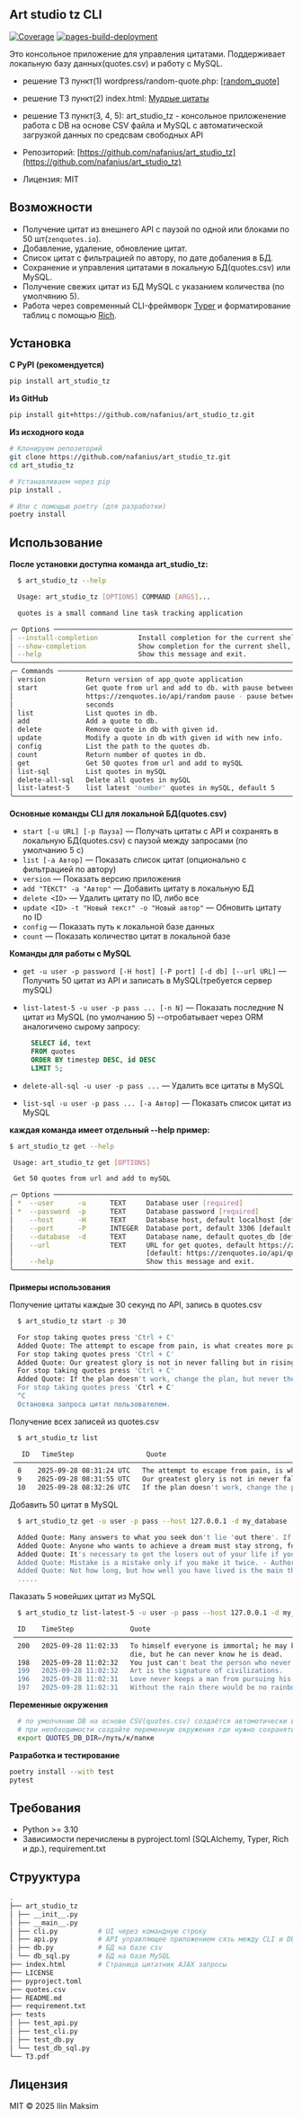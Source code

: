 ## Art studio tz CLI

[![Coverage](.github/badges/coverage.svg)](https://nafanius.github.io/art_studio_tz/docs/coverage_html_report/)
[![pages-build-deployment](https://github.com/nafanius/art_studio_tz/actions/workflows/pages/pages-build-deployment/badge.svg)](https://github.com/nafanius/art_studio_tz/actions/workflows/pages/pages-build-deployment)

Это консольное приложение для управления цитатами.
Поддерживает локальную базу данных(quotes.csv) и работу с MySQL.

- решение ТЗ пункт(1) wordpress/random-quote.php: [[random_quote]](https://docs.google.com/document/d/e/2PACX-1vTVmd90XclSrG_l4o74Rf0JRaT1MMC-d-PRaWj0TgtXk9Rf5XEbkuses3ibg2i0XEgXnhr2H0y-sv_t/pub)
- решение ТЗ пункт(2) index.html: [Мудрые цитаты](https://nafanius.github.io/art_studio_tz/)
- решение ТЗ пункт(3, 4, 5): art_studio_tz - консольное приложенение работа с DB на основе CSV файла и MySQL c автоматической загрузкой данных по средсвам свободных API

- Репозиторий: [https://github.com/nafanius/art_studio_tz](https://github.com/nafanius/art_studio_tz)
- Лицензия: MIT

## Возможности

- Получение цитат из внешнего API с паузой по одной или блоками по 50 шт(`zenquotes.io`).
- Добавление, удаление, обновление цитат.
- Список цитат с фильтрацией по автору, по дате добаления в БД.
- Сохранение и управления цитатами в локальную БД(quotes.csv) или MySQL.
- Получение свежих цитат из БД MySQL c указанием количества (по умолчянию 5).
- Работа через современный CLI-фреймворк [Typer](https://typer.tiangolo.com) и форматирование таблиц с помощью [Rich](https://github.com/Textualize/rich).

## Установка

**С PyPI (рекомендуется)**

```bash
pip install art_studio_tz
```

**Из GitHub**

```bash
pip install git+https://github.com/nafanius/art_studio_tz.git
```

**Из исходного кода**

```bash
# Клонируем репозиторий
git clone https://github.com/nafanius/art_studio_tz.git
cd art_studio_tz

# Устанавливаем через pip
pip install .

# Или с помощью poetry (для разработки)
poetry install
```

## Использование

**После установки доступна команда art_studio_tz:**

```bash
  $ art_studio_tz --help

  Usage: art_studio_tz [OPTIONS] COMMAND [ARGS]...

  quotes is a small command line task tracking application

╭─ Options ─────────────────────────────────────────────────────────────────────────────────────────────────────────╮
│ --install-completion          Install completion for the current shell.                                           │
│ --show-completion             Show completion for the current shell, to copy it or customize the installation.    │
│ --help                        Show this message and exit.                                                         │
╰───────────────────────────────────────────────────────────────────────────────────────────────────────────────────╯
╭─ Commands ────────────────────────────────────────────────────────────────────────────────────────────────────────╮
│ version          Return version of app_quote application                                                          │
│ start            Get quote from url and add to db. with pause between requests. url - URL for get quotes, default │
│                  https://zenquotes.io/api/random pause - pause between requests quotes in seconds, default 5      │
│                  seconds                                                                                          │
│ list             List quotes in db.                                                                               │
│ add              Add a quote to db.                                                                               │
│ delete           Remove quote in db with given id.                                                                │
│ update           Modify a quote in db with given id with new info.                                                │
│ config           List the path to the quotes db.                                                                  │
│ count            Return number of quotes in db.                                                                   │
│ get              Get 50 quotes from url and add to mySQL                                                          │
│ list-sql         List quotes in mySQL                                                                             │
│ delete-all-sql   Delete all quotes in mySQL                                                                       │
│ list-latest-5    list latest 'number' quotes in mySQL, default 5                                                  │
╰───────────────────────────────────────────────────────────────────────────────────────────────────────────────────╯
```

**Основные команды CLI для локальной БД(quotes.csv)**

- `start [-u URL] [-p Пауза]` — Получать цитаты с API и сохранять в локальную БД(quotes.csv) с паузой между запросами (по умолчанию 5 с)
- `list [-a Автор]` — Показать список цитат (опционально с фильтрацией по автору)
- `version` — Показать версию приложения
- `add "ТЕКСТ" -a "Автор"` — Добавить цитату в локальную БД
- `delete <ID>` — Удалить цитату по ID, либо все
- `update <ID> -t "Новый текст" -o "Новый автор"` — Обновить цитату по ID
- `config` — Показать путь к локальной базе данных
- `count` — Показать количество цитат в локальной базе

**Команды для работы с MySQL**

- `get -u user -p password [-H host] [-P port] [-d db] [--url URL]` — Получить 50 цитат из API и записать в MySQL(требуется сервер mySQL)
- `list-latest-5 -u user -p pass ... [-n N]` — Показать последние N цитат из MySQL (по умолчанию 5)
  --отробатывает через ORM аналогичено сырому запросу:

  ```SQL
    SELECT id, text
    FROM quotes
    ORDER BY timestep DESC, id DESC
    LIMIT 5;
  ```

- `delete-all-sql -u user -p pass ...` — Удалить все цитаты в MySQL
- `list-sql -u user -p pass ... [-a Автор]` — Показать список цитат из MySQL

**каждая команда имеет отдельный --help пример:**

```bash
$ art_studio_tz get --help

 Usage: art_studio_tz get [OPTIONS]

 Get 50 quotes from url and add to mySQL

╭─ Options ─────────────────────────────────────────────────────────────────────────────────────────╮
│ *  --user      -u      TEXT     Database user [required]                                          │
│ *  --password  -p      TEXT     Database password [required]                                      │
│    --host      -H      TEXT     Database host, default localhost [default: localhost]             │
│    --port      -P      INTEGER  Database port, default 3306 [default: 3306]                       │
│    --database  -d      TEXT     Database name, default quotes_db [default: quotes_db]             │
│    --url               TEXT     URL for get quotes, default https://zenquotes.io/api/random       │
│                                 [default: https://zenquotes.io/api/quotes]                        │
│    --help                       Show this message and exit.                                       │
╰───────────────────────────────────────────────────────────────────────────────────────────────────╯
```

**Примеры использования**

Получение цитаты каждые 30 секунд по API, запись в quotes.csv

```bash
  $ art_studio_tz start -p 30

  For stop taking quotes press 'Ctrl + C'
  Added Quote: The attempt to escape from pain, is what creates more pain. - Author: Gabor Mate
  For stop taking quotes press 'Ctrl + C'
  Added Quote: Our greatest glory is not in never falling but in rising every time we fall. - Author: Confucius
  For stop taking quotes press 'Ctrl + C'
  Added Quote: If the plan doesn't work, change the plan, but never the goal. - Author: Unknown
  For stop taking quotes press 'Ctrl + C'
  ^C
  Остановка запроса цитат пользователем.

```

Получение всех записей из quotes.csv

```bash
  $ art_studio_tz list

   ID   TimeStep                  Quote                                                                          Author
 ──────────────────────────────────────────────────────────────────────────────────────────────────────────────────────────
  8    2025-09-28 08:31:24 UTC   The attempt to escape from pain, is what creates more pain.                    Gabor Mate
  9    2025-09-28 08:31:55 UTC   Our greatest glory is not in never falling but in rising every time we fall.   Confucius
  10   2025-09-28 08:32:26 UTC   If the plan doesn't work, change the plan, but never the goal.                 Unknown
```

Добавить 50 цитат в MySQL

```bash
  $ art_studio_tz get -u user -p pass --host 127.0.0.1 -d my_database

  Added Quote: Many answers to what you seek don't lie 'out there'. If you look inwards, you'll find the answer has been in you all along. Author: Celestine Chua
  Added Quote: Anyone who wants to achieve a dream must stay strong, focused and steady. - Author: Estee Lauder
  Added Quote: It's necessary to get the losers out of your life if you want to live your dream. - Author: Les Brown
  Added Quote: Mistake is a mistake only if you make it twice. - Author: Robin Sharma
  Added Quote: Not how long, but how well you have lived is the main thing. - Author: Seneca
  .....
```

Паказать 5 новейших цитат из MySQL

```bash
  $ art_studio_tz list-latest-5 -u user -p pass --host 127.0.0.1 -d my_database

  ID    TimeStep              Quote                                                              Author
 ───────────────────────────────────────────────────────────────────────────────────────────────────────────────────
  200   2025-09-28 11:02:33   To himself everyone is immortal; he may know that he is going to   Samuel Butler
                              die, but he can never know he is dead.
  198   2025-09-28 11:02:32   You just can't beat the person who never gives up.                 Babe Ruth
  199   2025-09-28 11:02:32   Art is the signature of civilizations.                             Beverly Sills
  196   2025-09-28 11:02:31   Love never keeps a man from pursuing his destiny.                  Paulo Coelho
  197   2025-09-28 11:02:31   Without the rain there would be no rainbow.                        Gilbert Chesterton

```

**Переменные окружения**

```bash
  # по умолчянию DB на основе CSV(quotes.csv) создаётся автомотически в директории откуда вызывается программа
  # при необходимости создайте переменную окружения где нужно сохранять quotes.csv
  export QUOTES_DB_DIR=/путь/к/папке
```

**Разработка и тестирование**

```bash
poetry install --with test
pytest
```

## Требования

- Python >= 3.10
- Зависимости перечислены в pyproject.toml (SQLAlchemy, Typer, Rich и др.), requirement.txt

## Струуктура

```bash
.
├── art_studio_tz
│ ├── __init__.py
│ ├── __main__.py
│ ├── cli.py          # UI через командную строку
│ ├── api.py          # API управляющее приложением сязь между CLI и DB
│ ├── db.py           # БД на базе csv
│ └── db_sql.py       # БД на базе MySQL
├── index.html        # Страница цитатник AJAX запросы
├── LICENSE
├── pyproject.toml
├── quotes.csv
├── README.md
├── requirement.txt
├── tests
│ ├── test_api.py
│ ├── test_cli.py
│ ├── test_db.py
│ └── test_db_sql.py
└── ТЗ.pdf
```

## Лицензия

MIT © 2025 Ilin Maksim
